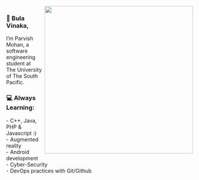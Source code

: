 
<img align="right" src="https://github.com/stoicsdielast/stoicsdielast/blob/main/computer.gif" width = 400> 
<h3>👋 Bula Vinaka,</h3>
<p>I’m Parvish Mohan, a software engineering student at <br>The University of The South Pacific.</p>
<h3>💻 Always Learning:</h3>
<p>
- C++, Java, PHP & Javascript :) <br>
- Augmented reality<br>
- Android development<br>
- Cyber-Security<br>
- DevOps practices with Git/Github
</p>






<!---
stoicsdielast/stoicsdielast is a ✨ special ✨ repository because its `README.md` (this file) appears on your GitHub profile.
You can click the Preview link to take a look at your changes.
--->
